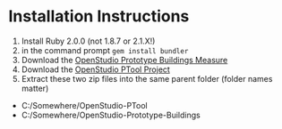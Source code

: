 # Installation Instructions

1. Install Ruby 2.0.0 (not 1.8.7 or 2.1.X!)
2. in the command prompt `gem install bundler`
3. Download the [OpenStudio Prototype Buildings Measure](https://github.com/NREL/OpenStudio-Prototype-Buildings/archive/master.zip)
4. Download the [OpenStudio PTool Project](https://github.com/NREL/OpenStudio-PTool/archive/master.zip)
5. Extract these two zip files into the same parent folder (folder names matter)
  - C:/Somewhere/OpenStudio-PTool
  - C:/Somewhere/OpenStudio-Prototype-Buildings 
  
  
  
